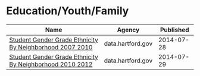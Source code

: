 # Education/Youth/Family

Name | Agency | Published
---- | ---- | ---------
[Student Gender Grade Ethnicity By Neighborhood 2007 2010](../datasets/4yft-euy9.md) | data.hartford.gov | 2014-07-28
[Student Gender Grade Ethnicity By Neighborhood 2010 2012](../datasets/trq4-age5.md) | data.hartford.gov | 2014-07-29

